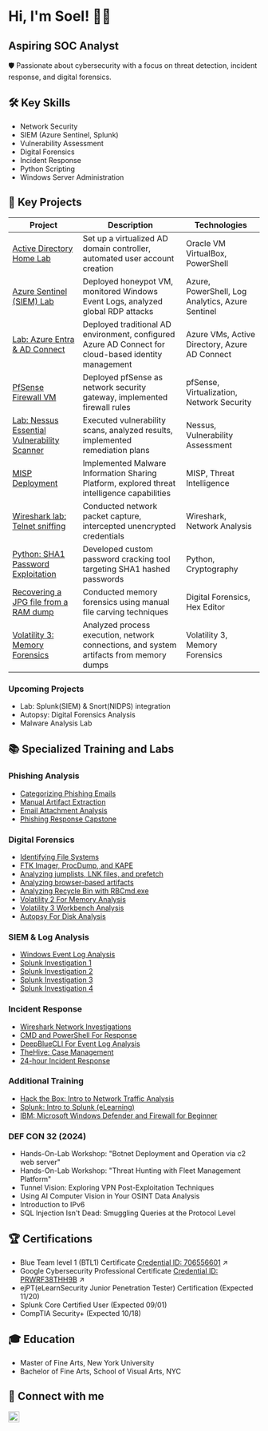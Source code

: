# Hi, I'm Soel! 👨‍💻 
## Aspiring SOC Analyst

🛡️ Passionate about cybersecurity with a focus on threat detection, incident response, and digital forensics.

## 🛠️ Key Skills
- Network Security
- SIEM (Azure Sentinel, Splunk)
- Vulnerability Assessment
- Digital Forensics
- Incident Response
- Python Scripting
- Windows Server Administration

## 🚀 Key Projects

| Project | Description | Technologies |
|---------|-------------|--------------|
| [Active Directory Home Lab](https://github.com/cybersoel/ActiveDirectoryLab) | Set up a virtualized AD domain controller, automated user account creation | Oracle VM VirtualBox, PowerShell |
| [Azure Sentinel (SIEM) Lab](https://github.com/cybersoel/AzureSentinelSIEMLab) | Deployed honeypot VM, monitored Windows Event Logs, analyzed global RDP attacks | Azure, PowerShell, Log Analytics, Azure Sentinel |
| [Lab: Azure Entra & AD Connect](https://github.com/cybersoel/LabAzureEntraADConnect) | Deployed traditional AD environment, configured Azure AD Connect for cloud-based identity management | Azure VMs, Active Directory, Azure AD Connect |
| [PfSense Firewall VM](https://github.com/cybersoel/PfSenseFirewallVM) | Deployed pfSense as network security gateway, implemented firewall rules | pfSense, Virtualization, Network Security |
| [Lab: Nessus Essential Vulnerability Scanner](https://github.com/cybersoel/LabNessusEssentialVulnerabilityScanner) | Executed vulnerability scans, analyzed results, implemented remediation plans | Nessus, Vulnerability Assessment |
| [MISP Deployment](https://github.com/cybersoel/MISPMalwareInformationSharingPlatformdeployment) | Implemented Malware Information Sharing Platform, explored threat intelligence capabilities | MISP, Threat Intelligence |
| [Wireshark lab: Telnet sniffing](https://github.com/cybersoel/WiresharklabTelnetsniffing) | Conducted network packet capture, intercepted unencrypted credentials | Wireshark, Network Analysis |
| [Python: SHA1 Password Exploitation](https://github.com/cybersoel/PythonSHA1PasswordExploitation) | Developed custom password cracking tool targeting SHA1 hashed passwords | Python, Cryptography |
| [Recovering a JPG file from a RAM dump](https://github.com/cybersoel/RecoveringaJPGfilefromaRAMdump) | Conducted memory forensics using manual file carving techniques | Digital Forensics, Hex Editor |
| [Volatility 3: Memory Forensics](https://github.com/cybersoel/Volatility3MemoryForensics) | Analyzed process execution, network connections, and system artifacts from memory dumps | Volatility 3, Memory Forensics |

### Upcoming Projects
- Lab: Splunk(SIEM) & Snort(NIDPS) integration
- Autopsy: Digital Forensics Analysis
- Malware Analysis Lab

## 📚 Specialized Training and Labs

### Phishing Analysis
- [Categorizing Phishing Emails](https://github.com/cybersoel/CategorizingPhishingEmails)
- [Manual Artifact Extraction](https://github.com/cybersoel/ManualArtifactExtraction)
- [Email Attachment Analysis](https://github.com/cybersoel/EmailAttachmentAnalysis)
- [Phishing Response Capstone](https://github.com/cybersoel/PhishingResponseCapstone)

### Digital Forensics
- [Identifying File Systems](https://github.com/cybersoel/IdentifyingFileSystems)
- [FTK Imager, ProcDump, and KAPE](https://github.com/cybersoel/FTKImagerProcDumpandKAPE)
- [Analyzing jumplists, LNK files, and prefetch](https://github.com/cybersoel/AnalyzingjumplistsLNKfilesandprefetch)
- [Analyzing browser-based artifacts](https://github.com/cybersoel/Analyzingbrowserbasedartifacts)
- [Analyzing Recycle Bin with RBCmd.exe](https://github.com/cybersoel/AnalyzingRecycleBinwithRBCmd.exe)
- [Volatility 2 For Memory Analysis](https://github.com/cybersoel/Volatility-2-For-Memory-Analysis)
- [Volatility 3 Workbench Analysis](https://github.com/cybersoel/Volatility-3-Workbench-Analysis)
- [Autopsy For Disk Analysis](https://github.com/cybersoel/Autopsy-For-Disk-Analysis)

### SIEM & Log Analysis
- [Windows Event Log Analysis](https://github.com/cybersoel/Windows-Event-Log-Analysis)
- [Splunk Investigation 1](https://github.com/cybersoel/Splunk-Investigation-1)
- [Splunk Investigation 2](https://github.com/cybersoel/Splunk-Investigation-2)
- [Splunk Investigation 3](https://github.com/cybersoel/Splunk-Investigation-3)
- [Splunk Investigation 4](https://github.com/cybersoel/Splunk-Investigation-4)

### Incident Response
- [Wireshark Network Investigations](https://github.com/cybersoel/Wireshark-Network-Investigations)
- [CMD and PowerShell For Response](https://github.com/cybersoel/CMD-and-PowerShell-For-Response)
- [DeepBlueCLI For Event Log Analysis](https://github.com/cybersoel/DeepBlueCLI-For-Event-Log-Analysis)
- [TheHive: Case Management](https://github.com/cybersoel/TheHive-Case-Management)
- [24-hour Incident Response](https://github.com/cybersoel/24-hour-Incident-Response)

### Additional Training
- [Hack the Box: Intro to Network Traffic Analysis](https://github.com/cybersoel/Intro-to-Network-Traffic-Analysis-by-TreyCraf7)
- [Splunk: Intro to Splunk (eLearning)](https://github.com/cybersoel/Intro-to-Splunk-eLearning-)
- [IBM: Microsoft Windows Defender and Firewall for Beginner](https://github.com/cybersoel/Microsoft-Windows-Defender-and-Firewall-for-Beginner)

### DEF CON 32 (2024)
- Hands-On-Lab Workshop: "Botnet Deployment and Operation via c2 web server"
- Hands-On-Lab Workshop: "Threat Hunting with Fleet Management Platform"
- Tunnel Vision: Exploring VPN Post-Exploitation Techniques
- Using AI Computer Vision in Your OSINT Data Analysis
- Introduction to IPv6
- SQL Injection Isn't Dead: Smuggling Queries at the Protocol Level

## 🏆 Certifications
- Blue Team level 1 (BTL1) Certificate [Credential ID: 706556601](https://drive.google.com/file/d/1WYsRoQLK4LSxpi8TXxHo49TokIsgD-QR/view?usp=sharing) ↗️
- Google Cybersecurity Professional Certificate [Credential ID: PRWRF38THH9B](https://www.coursera.org/account/accomplishments/specialization/certificate/PRWRF38THH9B) ↗️
- ejPT(eLearnSecurity Junior Penetration Tester) Certification (Expected 11/20)
- Splunk Core Certified User (Expected 09/01)
- CompTIA Security+ (Expected 10/18)

## 🎓 Education
- Master of Fine Arts, New York University
- Bachelor of Fine Arts, School of Visual Arts, NYC

## 🤝 Connect with me
[<img align="left" alt="SoelKwun | LinkedIn" width="22px" src="https://cdn.jsdelivr.net/npm/simple-icons@v3/icons/linkedin.svg" />][linkedin]

[linkedin]: https://linkedin.com/in/soel-kwun-314485282/
